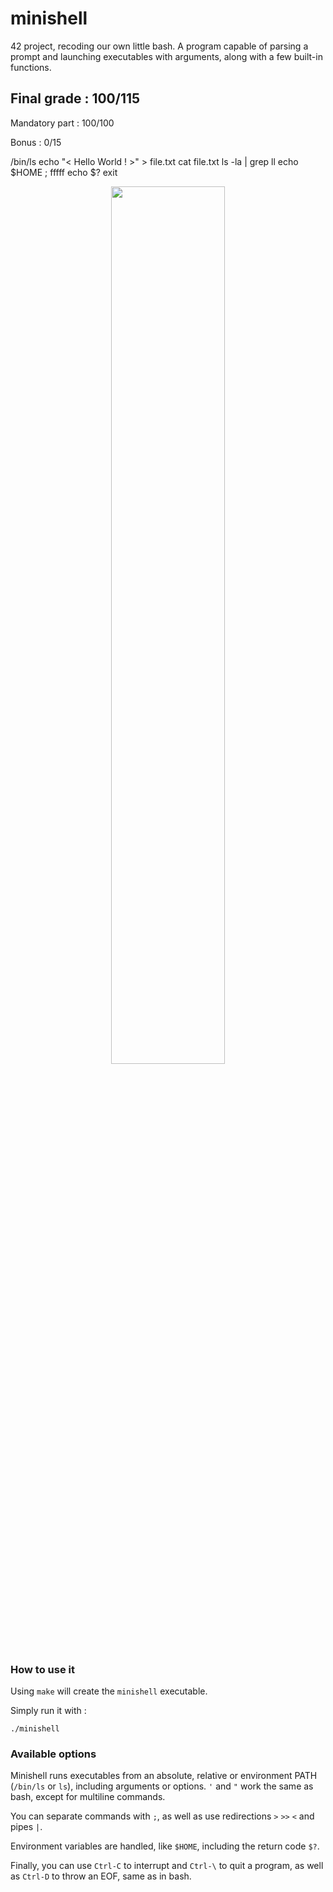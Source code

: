 # minishell

42 project, recoding our own little bash. A program capable of parsing a prompt and launching executables with arguments, along with a few built-in functions.

## Final grade : 100/115

Mandatory part : 100/100

Bonus : 0/15

/bin/ls
echo "<  Hello World !  >" > file.txt
cat file.txt
ls -la | grep ll
echo $HOME ; fffff
echo $?
exit

<p align="center">
  <img src="https://imgur.com/a/ro4WvYF" width="60%" />
</p>

### How to use it

Using ``make`` will create the ``minishell`` executable.

Simply run it with :

```
./minishell
```

### Available options

Minishell runs executables from an absolute, relative or environment PATH (``/bin/ls`` or ``ls``), including arguments or options. ``'`` and ``"`` work the same as bash, except for multiline commands.

You can separate commands with ``;``, as well as use redirections ``>`` ``>>`` ``<`` and pipes ``|``.

Environment variables are handled, like ``$HOME``, including the return code ``$?``.

Finally, you can use ``Ctrl-C`` to interrupt and ``Ctrl-\`` to quit a program, as well as ``Ctrl-D`` to throw an EOF, same as in bash.
